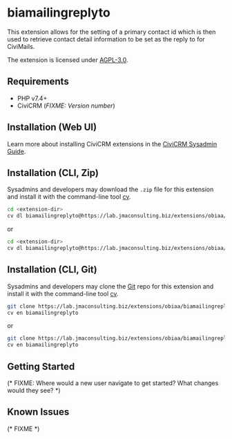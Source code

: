 # biamailingreplyto

This extension allows for the setting of a primary contact id which is then used to retrieve contact detail information to be set as the reply to for CiviMails.

The extension is licensed under [AGPL-3.0](LICENSE.txt).

## Requirements

* PHP v7.4+
* CiviCRM (*FIXME: Version number*)

## Installation (Web UI)

Learn more about installing CiviCRM extensions in the [CiviCRM Sysadmin Guide](https://docs.civicrm.org/sysadmin/en/latest/customize/extensions/).

## Installation (CLI, Zip)

Sysadmins and developers may download the `.zip` file for this extension and
install it with the command-line tool [cv](https://github.com/civicrm/cv).

```bash
cd <extension-dir>
cv dl biamailingreplyto@https://lab.jmaconsulting.biz/extensions/obiaa/biamailingreplyto/archive/master.zip
```
or
```bash
cd <extension-dir>
cv dl biamailingreplyto@https://lab.jmaconsulting.biz/extensions/obiaa/biamailingreplyto/biamailingreplyto/-/archive/main/biamailingreplyto-main.zip
```

## Installation (CLI, Git)

Sysadmins and developers may clone the [Git](https://en.wikipedia.org/wiki/Git) repo for this extension and
install it with the command-line tool [cv](https://github.com/civicrm/cv).

```bash
git clone https://lab.jmaconsulting.biz/extensions/obiaa/biamailingreplyto/biamailingreplyto.git
cv en biamailingreplyto
```
or
```bash
git clone https://lab.jmaconsulting.biz/extensions/obiaa/biamailingreplyto/biamailingreplyto.git
cv en biamailingreplyto
```

## Getting Started

(* FIXME: Where would a new user navigate to get started? What changes would they see? *)

## Known Issues

(* FIXME *)
